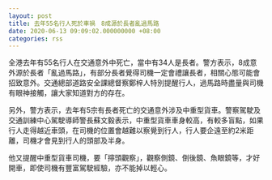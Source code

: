 ```yaml
---
layout: post
title: 去年55名行人死於車禍　8成源於長者亂過馬路
date: 2020-06-13 09:09:02.000000000 +08:00
categories: rss
---
```


全港去年有55名行人在交通意外中死亡，當中有34人是長者。警方表示，8成意外源於長者「亂過馬路」，有部分長者覺得司機一定會禮讓長者，相關心態可能會招致意外。交通總部道路安全課總督察鄭梓人特別提醒行人，過馬路時盡量與司機有眼神接觸，讓大家知道對方的存在。

另外，警方表示，去年有5宗有長者死亡的交通意外涉及中重型貨車。警察駕駛及交通訓練中心駕駛導師警長蘇文毅表示，中重型貨車車身較高，有較多盲點，如果行人走得越近車頭，在司機的位置會越難以察覺到行人，行人要企遠至約2米距離，司機才會見到行人的頭部及半身。

他又提醒中重型貨車司機，要「擰頭觀察」，觀察側鏡、倒後鏡、魚眼鏡等，才好開車，即使司機有豐富駕駛經驗，亦不能掉以輕心。
